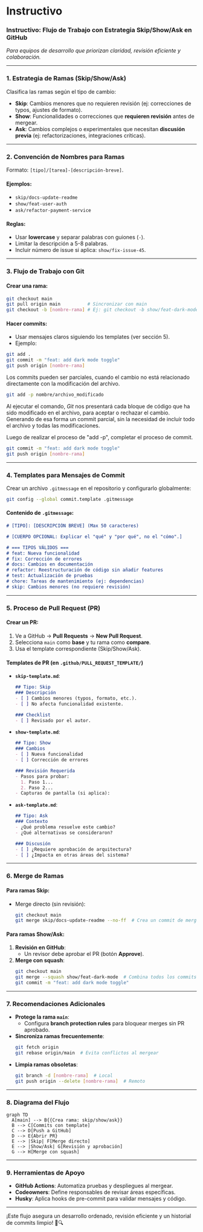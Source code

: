 # Instructivo

### **Instructivo: Flujo de Trabajo con Estrategia Skip/Show/Ask en GitHub**  
*Para equipos de desarrollo que priorizan claridad, revisión eficiente y colaboración.*

---

### **1. Estrategia de Ramas (Skip/Show/Ask)**  
Clasifica las ramas según el tipo de cambio:  
- **Skip**: Cambios menores que no requieren revisión (ej: correcciones de typos, ajustes de formato).  
- **Show**: Funcionalidades o correcciones que **requieren revisión** antes de mergear.  
- **Ask**: Cambios complejos o experimentales que necesitan **discusión previa** (ej: refactorizaciones, integraciones críticas).  

---

### **2. Convención de Nombres para Ramas**  
Formato: `[tipo]/[tarea]-[descripción-breve]`.  
#### **Ejemplos**:  
- `skip/docs-update-readme`  
- `show/feat-user-auth`  
- `ask/refactor-payment-service`  

#### **Reglas**:  
- Usar **lowercase** y separar palabras con guiones (`-`).  
- Limitar la descripción a 5-8 palabras.  
- Incluir número de issue si aplica: `show/fix-issue-45`.  

---

### **3. Flujo de Trabajo con Git**  
#### **Crear una rama**:  
```bash
git checkout main  
git pull origin main          # Sincronizar con main
git checkout -b [nombre-rama] # Ej: git checkout -b show/feat-dark-mode
```

#### **Hacer commits**:  
- Usar mensajes claros siguiendo los templates (ver sección 5).  
- Ejemplo:  
```bash
git add .  
git commit -m "feat: add dark mode toggle"  
git push origin [nombre-rama]  
```
Los commits pueden ser parciales, cuando el cambio no está relacionado directamente con la modificación del archivo.
```bash
git add -p nombre/archivo_modificado  
```

Al ejecutar el comando, *Git* nos presentará cada bloque de código que ha sido modificado en el archivo, para aceptar o rechazar el cambio. Generando de esa forma un commit parcial, sin la necesidad de incluír todo el archivo y todas las modificaciones.

Luego de realizar el proceso de "add -p", completar el proceso de commit.

```bash
git commit -m "feat: add dark mode toggle"  
git push origin [nombre-rama]  
```


---

### **4. Templates para Mensajes de Commit**  
Crear un archivo `.gitmessage` en el repositorio y configurarlo globalmente:  
```bash
git config --global commit.template .gitmessage
```

#### **Contenido de `.gitmessage`**:  
```markdown
# [TIPO]: [DESCRIPCIÓN BREVE] (Max 50 caracteres)

# [CUERPO OPCIONAL: Explicar el "qué" y "por qué", no el "cómo".]

# === TIPOS VÁLIDOS ===
# feat: Nueva funcionalidad
# fix: Corrección de errores
# docs: Cambios en documentación
# refactor: Reestructuración de código sin añadir features
# test: Actualización de pruebas
# chore: Tareas de mantenimiento (ej: dependencias)
# skip: Cambios menores (no requiere revisión)
```

---

### **5. Proceso de Pull Request (PR)**  
#### **Crear un PR**:  
1. Ve a GitHub → **Pull Requests** → **New Pull Request**.  
2. Selecciona `main` como **base** y tu rama como **compare**.  
3. Usa el template correspondiente (Skip/Show/Ask).  

#### **Templates de PR (en `.github/PULL_REQUEST_TEMPLATE/`)**  
- **`skip-template.md`**:  
  ```markdown
  ## Tipo: Skip  
  ### Descripción  
  - [ ] Cambios menores (typos, formato, etc.).  
  - [ ] No afecta funcionalidad existente.  

  ### Checklist  
  - [ ] Revisado por el autor.  
  ```  

- **`show-template.md`**:  
  ```markdown
  ## Tipo: Show  
  ### Cambios  
  - [ ] Nueva funcionalidad  
  - [ ] Corrección de errores  

  ### Revisión Requerida  
  - Pasos para probar:  
    1. Paso 1...  
    2. Paso 2...  
  - Capturas de pantalla (si aplica):  
  ```  

- **`ask-template.md`**:  
  ```markdown
  ## Tipo: Ask  
  ### Contexto  
  - ¿Qué problema resuelve este cambio?  
  - ¿Qué alternativas se consideraron?  

  ### Discusión  
  - [ ] ¿Requiere aprobación de arquitectura?  
  - [ ] ¿Impacta en otras áreas del sistema?  
  ```  

---

### **6. Merge de Ramas**  
#### **Para ramas Skip**:  
- Merge directo (sin revisión):  
  ```bash
  git checkout main  
  git merge skip/docs-update-readme --no-ff  # Crea un commit de merge explícito
  ```  

#### **Para ramas Show/Ask**:  
1. **Revisión en GitHub**:  
   - Un revisor debe aprobar el PR (botón **Approve**).  
2. **Merge con squash**:  
   ```bash
   git checkout main  
   git merge --squash show/feat-dark-mode  # Combina todos los commits en uno
   git commit -m "feat: add dark mode toggle"
   ```  

---

### **7. Recomendaciones Adicionales**  
- **Protege la rama `main`**:  
  - Configura **branch protection rules** para bloquear merges sin PR aprobado.  
- **Sincroniza ramas frecuentemente**:  
  ```bash
  git fetch origin  
  git rebase origin/main  # Evita conflictos al mergear
  ```  
- **Limpia ramas obsoletas**:  
  ```bash
  git branch -d [nombre-rama]  # Local
  git push origin --delete [nombre-rama]  # Remoto
  ```  

---

### **8. Diagrama del Flujo**  
```mermaid
graph TD
  A[main] --> B{{Crea rama: skip/show/ask}}
  B --> C[Commits con template]
  C --> D[Push a GitHub]
  D --> E{Abrir PR}
  E --> |Skip| F[Merge directo]
  E --> |Show/Ask| G[Revisión y aprobación]
  G --> H[Merge con squash]
```

---

### **9. Herramientas de Apoyo**  
- **GitHub Actions**: Automatiza pruebas y despliegues al mergear.  
- **Codeowners**: Define responsables de revisar áreas específicas.  
- **Husky**: Aplica hooks de pre-commit para validar mensajes y código.  

---

¡Este flujo asegura un desarrollo ordenado, revisión eficiente y un historial de commits limpio! 🚀🔍
